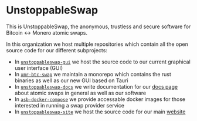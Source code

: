 # UnstoppableSwap
This is UnstoppableSwap, the anonymous, trustless and secure software for Bitcoin <-> Monero atomic swaps. 

In this organization we host multiple repositories which contain all the open source code for our different subprojects:

 - In [`unstoppableswap-gui`](https://github.com/UnstoppableSwap/unstoppableswap-gui) we host the source code to our current graphical user interface (GUI) 
 - In [`xmr-btc-swap`](https://github.com/UnstoppableSwap/xmr-btc-swap) we maintain a monorepo which contains the rust binaries as well as our new GUI based on Tauri
 - In [`unstoppableswap-docs`](https://github.com/UnstoppableSwap/unstoppableswap-docs) we write documentation for our [docs page](https://docs.unstoppableswap.net) about atomic swaps in general as well as our software
 - In [`asb-docker-compose`](https://github.com/UnstoppableSwap/asb-docker-compose) we provide accessable docker images for those interested in running a swap provider service
 - In [`unstoppableswap-site`](https://github.com/UnstoppableSwap/unstoppableswap-site) we host the source code for our main [website](https://unstoppableswap.net/)
